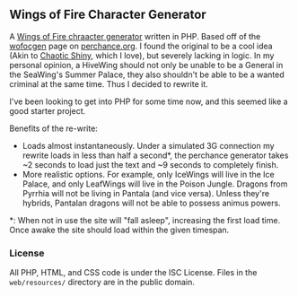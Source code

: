 ## Wings of Fire Character Generator
A [Wings of Fire chraacter generator](https://wofocgen.herokuapp.com/) written in PHP. Based off of the [wofocgen](https://perchance.org/wofocgen-testversion) page on [perchance.org](https://perchance.org/). I found the original to be a cool idea (Akin to [Chaotic Shiny](http://chaoticshiny.com/), which I love), but severely lacking in logic.
In my personal opinion, a HiveWing should not only be unable to be a General in the SeaWing's Summer Palace, they also shouldn't be able to be a wanted criminal at the same time. Thus I decided to rewrite it.

I've been looking to get into PHP for some time now, and this seemed like a good starter project.

Benefits of the re-write:

-   Loads almost instantaneously. Under a simulated 3G connection my rewrite loads in less than half a second*, the perchance generator takes ~2 seconds to load just the text and ~9 seconds to completely finish.
-   More realistic options. For example, only IceWings will live in the Ice Palace, and only LeafWings will live in the Poison Jungle. Dragons from Pyrrhia will not be living in Pantala (and vice versa). Unless they're hybrids, Pantalan dragons will not be able to possess animus powers.

*: When not in use the site will "fall asleep", increasing the first load time. Once awake the site should load within the given timespan.

### License
All PHP, HTML, and CSS code is under the ISC License. Files in the `web/resources/` directory are in the public domain.